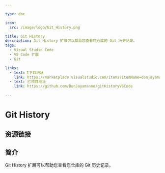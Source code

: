 ```yaml
---

type: doc

icon:
  src: /image/logo/Git_History.png

title: Git History
description: Git History 扩展可以帮助您查看您仓库的 Git 历史记录。
tags:
  - Visual Studio Code
  - VS Code 扩展
  - Git

links:
  - text: ⏬下载地址
    link: https://marketplace.visualstudio.com/items?itemName=donjayamanne.githistory
  - text: 📦项目地址
    link: https://github.com/DonJayamanne/gitHistoryVSCode

---
```


<ShowLogo />

# Git History

<ShowTags />

<ShowBreadcrumb />

## 资源链接

<ShowLinks />

## 简介

Git History 扩展可以帮助您查看您仓库的 Git 历史记录。
